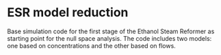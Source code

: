 # ESR model reduction
Base simulation code for the first stage of the Ethanol Steam Reformer as starting point for the null space analysis. The code includes two models: one based on concentrations and the other based on flows.
